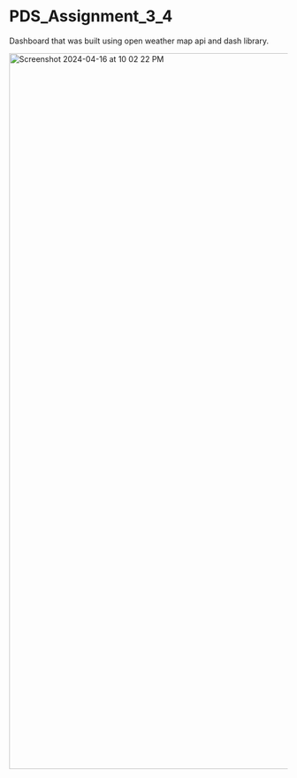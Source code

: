 # PDS_Assignment_3_4

Dashboard that was built using open weather map api and dash library.

<img width="1294" alt="Screenshot 2024-04-16 at 10 02 22 PM" src="https://github.com/yashwanth944/PDS_Assignment_3_4/assets/20689246/40ab88ae-d740-4e47-a332-d32973f4e260">
